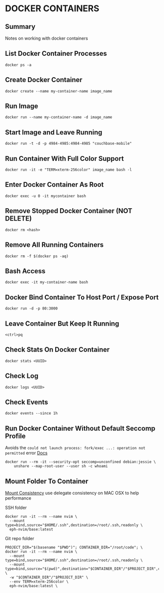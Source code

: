 # DOCKER CONTAINERS

## Summary

Notes on working with docker containers

## List Docker Container Processes

```console
docker ps -a
```

## Create Docker Container

```console
docker create --name my-container-name image_name
```

## Run Image

```console
docker run --name my-container-name -d image_name
```

## Start Image and Leave Running

```console
docker run -t -d -p 4984-4985:4984-4985 "couchbase-mobile"
```

## Run Container With Full Color Support

```console
docker run -it -e "TERM=xterm-256color" image_name bash -l
```

## Enter Docker Container As Root

```console
docker exec -u 0 -it mycontainer bash
```

## Remove Stopped Docker Container <hash> (NOT DELETE)

```console
docker rm <hash>
```

## Remove All Running Containers

```console
docker rm -f $(docker ps -aq)
```

## Bash Access

```console
docker exec -it my-container-name bash
```

## Docker Bind Container To Host Port / Expose Port

```console
docker run -d -p 80:3000
```

## Leave Container But Keep It Running

`<ctrl>pq`

## Check Stats On Docker Container

```console
docker stats <UUID>
```

## Check Log

```console
docker logs <UUID>
```

## Check Events

```console
docker events --since 1h
```

## Run Docker Container Without Default Seccomp Profile

Avoids the `could not launch process: fork/exec ...: operation not permitted`
error
[Docs](https://docs.docker.com/engine/security/seccomp/#significant-syscalls-blocked-by-the-default-profile)

```console
docker run --rm -it --security-opt seccomp=unconfined debian:jessie \
    unshare --map-root-user --user sh -c whoami
```

## Mount Folder To Container

[Mount Consistency](https://docs.docker.com/storage/bind-mounts/#configure-mount-consistency-for-macos)
use delegate consistency on MAC OSX to help performance

SSH folder

```console
docker run -it --rm --name nvim \
  --mount type=bind,source="$HOME/.ssh",destination=/root/.ssh,readonly \
  eph-nvim/base:latest
```

Git repo folder

```
PROJECT_DIR="$(basename "$PWD")"; CONTAINER_DIR="/root/code"; \
docker run -it --rm --name nvim \
  --mount type=bind,source="$HOME/.ssh",destination=/root/.ssh,readonly \
  --mount type=bind,source="$(pwd)",destination="$CONTAINER_DIR"/"$PROJECT_DIR",consistency=delegated \
  -w "$CONTAINER_DIR"/"$PROJECT_DIR" \
  --env TERM=xterm-256color \
  eph-nvim/base:latest \
```
